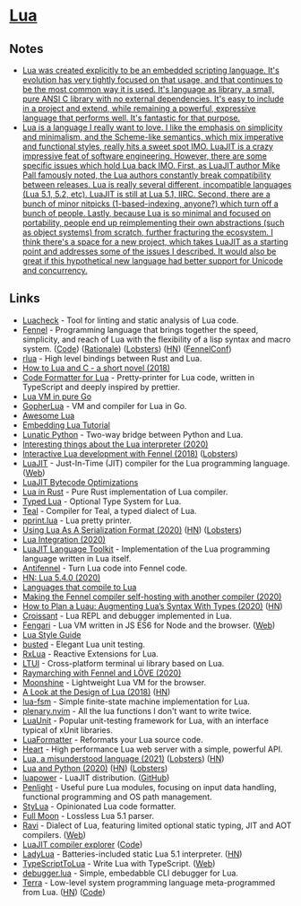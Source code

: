 # [Lua](https://www.lua.org)

## Notes

- [Lua was created explicitly to be an embedded scripting language. It's evolution has very tightly focused on that usage, and that continues to be the most common way it is used. It's language as library, a small, pure ANSI C library with no external dependencies. It's easy to include in a project and extend, while remaining a powerful, expressive language that performs well. It's fantastic for that purpose.](https://www.reddit.com/r/lua/comments/hg9g3p/if_someone_asks_me_why_lua_i_show_him_this_link/)
- [Lua is a language I really want to love. I like the emphasis on simplicity and minimalism, and the Scheme-like semantics, which mix imperative and functional styles, really hits a sweet spot IMO. LuaJIT is a crazy impressive feat of software engineering. However, there are some specific issues which hold Lua back IMO. First, as LuaJIT author Mike Pall famously noted, the Lua authors constantly break compatibility between releases. Lua is really several different, incompatible languages (Lua 5.1, 5.2, etc). LuaJIT is still at Lua 5.1, IIRC. Second, there are a bunch of minor nitpicks (1-based-indexing, anyone?) which turn off a bunch of people. Lastly, because Lua is so minimal and focused on portability, people end up reimplementing their own abstractions (such as object systems) from scratch, further fracturing the ecosystem. I think there's a space for a new project, which takes LuaJIT as a starting point and addresses some of the issues I described. It would also be great if this hypothetical new language had better support for Unicode and concurrency.](https://news.ycombinator.com/item?id=23851393)

## Links

- [Luacheck](https://github.com/luarocks/luacheck) - Tool for linting and static analysis of Lua code.
- [Fennel](https://fennel-lang.org/) - Programming language that brings together the speed, simplicity, and reach of Lua with the flexibility of a lisp syntax and macro system. ([Code](https://github.com/bakpakin/Fennel)) ([Rationale](https://fennel-lang.org/rationale)) ([Lobsters](https://lobste.rs/s/6bphbw/fennel_programming_language_rationale)) ([HN](https://news.ycombinator.com/item?id=24390904)) ([FennelConf](https://conf.fennel-lang.org/))
- [rlua](https://github.com/kyren/rlua) - High level bindings between Rust and Lua.
- [How to Lua and C - a short novel (2018)](https://sepisoad.com/blog/how%20to%20lua%20and%20c%20-%20a%20short%20novel.html)
- [Code Formatter for Lua](https://github.com/trixnz/lua-fmt) - Pretty-printer for Lua code, written in TypeScript and deeply inspired by prettier.
- [Lua VM in pure Go](https://github.com/Shopify/go-lua)
- [GopherLua](https://github.com/yuin/gopher-lua) - VM and compiler for Lua in Go.
- [Awesome Lua](https://github.com/LewisJEllis/awesome-lua)
- [Embedding Lua Tutorial](https://github.com/davepoo/EmbeddingLuaTutorial)
- [Lunatic Python](https://github.com/bastibe/lunatic-python) - Two-way bridge between Python and Lua.
- [Interesting things about the Lua interpreter (2020)](https://thesephist.com/posts/lua/)
- [Interactive Lua development with Fennel (2018)](https://technomancy.us/189) ([Lobsters](https://lobste.rs/s/1xlmb3/interactive_lua_development_with_fennel))
- [LuaJIT](https://github.com/LuaJIT/LuaJIT) - Just-In-Time (JIT) compiler for the Lua programming language. ([Web](http://luajit.org/))
- [LuaJIT Bytecode Optimizations](http://wiki.luajit.org/Optimizations)
- [Lua in Rust](https://github.com/lonng/lua-rs) - Pure Rust implementation of Lua compiler.
- [Typed Lua](https://github.com/andremm/typedlua) - Optional Type System for Lua.
- [Teal](https://github.com/teal-language/tl) - Compiler for Teal, a typed dialect of Lua.
- [pprint.lua](https://github.com/jagt/pprint.lua) - Lua pretty printer.
- [Using Lua As A Serialization Format (2020)](https://mkhan45.github.io/2020/06/16/using-lua-as-a-serialization-format.html) ([HN](https://news.ycombinator.com/item?id=23539332)) ([Lobsters](https://lobste.rs/s/dttksl/using_lua_as_serialization_format))
- [Lua Integration (2020)](https://mkhan45.github.io/2020/06/12/lua-integration.html)
- [LuaJIT Language Toolkit](https://github.com/franko/luajit-lang-toolkit) - Implementation of the Lua programming language written in Lua itself.
- [Antifennel](https://git.sr.ht/~technomancy/antifennel) - Turn Lua code into Fennel code.
- [HN: Lua 5.4.0 (2020)](https://news.ycombinator.com/item?id=23686297)
- [Languages that compile to Lua](https://github.com/hengestone/lua-languages)
- [Making the Fennel compiler self-hosting with another compiler (2020)](https://technomancy.us/192)
- [How to Plan a Luau: Augmenting Lua’s Syntax With Types (2020)](https://medium.com/roblox-tech-blog/how-to-plan-a-luau-augmenting-luas-syntax-with-types-7751a790f0d8) ([HN](https://news.ycombinator.com/item?id=24448364))
- [Croissant](https://github.com/giann/croissant) - Lua REPL and debugger implemented in Lua.
- [Fengari](https://github.com/fengari-lua/fengari) - Lua VM written in JS ES6 for Node and the browser. ([Web](https://fengari.io/))
- [Lua Style Guide](https://github.com/Olivine-Labs/lua-style-guide)
- [busted](https://github.com/Olivine-Labs/busted) - Elegant Lua unit testing.
- [RxLua](https://github.com/bjornbytes/RxLua) - Reactive Extensions for Lua.
- [LTUI](https://github.com/tboox/ltui) - Cross-platform terminal ui library based on Lua.
- [Raymarching with Fennel and LÖVE (2020)](https://andreyorst.gitlab.io/posts/2020-10-15-raymarching-with-fennel-and-love/)
- [Moonshine](https://github.com/gamesys/moonshine) - Lightweight Lua VM for the browser.
- [A Look at the Design of Lua (2018)](https://cacm.acm.org/magazines/2018/11/232214-a-look-at-the-design-of-lua/fulltext) ([HN](https://news.ycombinator.com/item?id=18327661))
- [lua-fsm](https://github.com/unindented/lua-fsm) - Simple finite-state machine implementation for Lua.
- [plenary.nvim](https://github.com/nvim-lua/plenary.nvim) - All the lua functions I don't want to write twice.
- [LuaUnit](https://github.com/bluebird75/luaunit) - Popular unit-testing framework for Lua, with an interface typical of xUnit libraries.
- [LuaFormatter](https://github.com/Koihik/LuaFormatter) - Reformats your Lua source code.
- [Heart](https://github.com/Hyperspace-Logistics/heart) - High performance Lua web server with a simple, powerful API.
- [Lua, a misunderstood language (2021)](https://andregarzia.com/2021/01/lua-a-misunderstood-language.html) ([Lobsters](https://lobste.rs/s/novtvd/lua_misunderstood_language)) ([HN](https://news.ycombinator.com/item?id=25796852))
- [Lua and Python (2020)](https://lwn.net/Articles/812122/) ([HN](https://news.ycombinator.com/item?id=25794374)) ([Lobsters](https://lobste.rs/s/2lpxqj/lua_python))
- [luapower](https://luapower.com/) - LuaJIT distribution. ([GitHub](https://github.com/luapower))
- [Penlight](https://github.com/lunarmodules/Penlight) - Useful pure Lua modules, focusing on input data handling, functional programming and OS path management.
- [StyLua](https://github.com/JohnnyMorganz/StyLua) - Opinionated Lua code formatter.
- [Full Moon](https://github.com/Kampfkarren/full-moon) - Lossless Lua 5.1 parser.
- [Ravi](https://github.com/dibyendumajumdar/ravi) - Dialect of Lua, featuring limited optional static typing, JIT and AOT compilers. ([Web](http://ravilang.github.io/))
- [LuaJIT compiler explorer](https://luajit.me/) ([Code](https://github.com/rapidlua/luajit.me))
- [LadyLua](https://github.com/tongson/LadyLua) - Batteries-included static Lua 5.1 interpreter. ([HN](https://news.ycombinator.com/item?id=26738006))
- [TypeScriptToLua](https://github.com/TypeScriptToLua/TypeScriptToLua) - Write Lua with TypeScript. ([Web](https://typescripttolua.github.io/))
- [debugger.lua](https://github.com/slembcke/debugger.lua) - Simple, embedabble CLI debugger for Lua.
- [Terra](https://terralang.org/) - Low-level system programming language meta-programmed from Lua. ([HN](https://news.ycombinator.com/item?id=27334065)) ([Code](https://github.com/terralang/terra))
